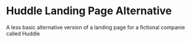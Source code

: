 # Huddle Landing Page Alternative

A less basic alternative version of a landing page for a fictional companie called Huddle